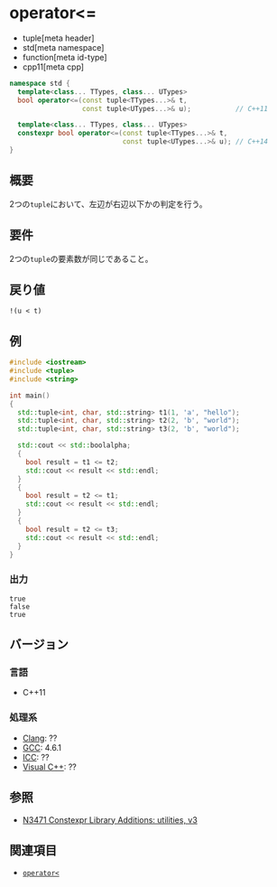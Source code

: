 # operator<=
* tuple[meta header]
* std[meta namespace]
* function[meta id-type]
* cpp11[meta cpp]

```cpp
namespace std {
  template<class... TTypes, class... UTypes>
  bool operator<=(const tuple<TTypes...>& t,
                  const tuple<UTypes...>& u);           // C++11

  template<class... TTypes, class... UTypes>
  constexpr bool operator<=(const tuple<TTypes...>& t,
                            const tuple<UTypes...>& u); // C++14
}
```

## 概要
2つの`tuple`において、左辺が右辺以下かの判定を行う。


## 要件
2つの`tuple`の要素数が同じであること。


## 戻り値
`!(u < t)`


## 例
```cpp example
#include <iostream>
#include <tuple>
#include <string>

int main()
{
  std::tuple<int, char, std::string> t1(1, 'a', "hello");
  std::tuple<int, char, std::string> t2(2, 'b', "world");
  std::tuple<int, char, std::string> t3(2, 'b', "world");

  std::cout << std::boolalpha;
  {
    bool result = t1 <= t2;
    std::cout << result << std::endl;
  }
  {
    bool result = t2 <= t1;
    std::cout << result << std::endl;
  }
  {
    bool result = t2 <= t3;
    std::cout << result << std::endl;
  }
}
```

### 出力
```
true
false
true
```

## バージョン
### 言語
- C++11

### 処理系
- [Clang](/implementation.md#clang): ??
- [GCC](/implementation.md#gcc): 4.6.1
- [ICC](/implementation.md#icc): ??
- [Visual C++](/implementation.md#visual_cpp): ??


## 参照
- [N3471 Constexpr Library Additions: utilities, v3](http://www.open-std.org/jtc1/sc22/wg21/docs/papers/2012/n3471.html)


## 関連項目
- [`operator<`](op_less.md)

